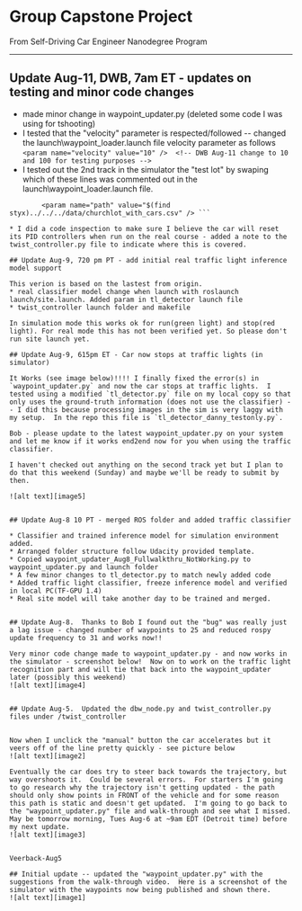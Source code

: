 [//]: # (Image References)
[image5]: ./writeup/SimStopsAtRedLights.PNG "Sim Car Now Stops at Red Lights"
[image4]: ./writeup/SimLagFixed.PNG "Sim Lag Fixed Screenshot"
[image3]: ./writeup/Veerback-Aug5.PNG "Veerback screenshot"
[image2]: ./writeup/Veeroff-Aug5.PNG "Veeroff screenshot"
[image1]: ./writeup/Waypoints_In_Front_Of_Car.PNG "Simulator Screenshot with code updates from first walk-thru video"



# Group Capstone Project
From Self-Driving Car Engineer Nanodegree Program

---

## Update Aug-11, DWB, 7am ET - updates on testing and minor code changes
* made minor change in waypoint_updater.py (deleted some code I was using for tshooting)
* I tested that the "velocity" parameter is respected/followed -- changed the launch\waypoint_loader.launch file velocity parameter as follows `<param name="velocity" value="10" />  <!-- DWB Aug-11 change to 10 and 100 for testing purposes -->`
* I tested out the 2nd track in the simulator the "test lot" by swaping which of these lines was commented out in the launch\waypoint_loader.launch file.  
```     <!--<param name="path" value="$(find styx)../../../data/wp_yaw_const.csv" /> -->
        <param name="path" value="$(find styx)../../../data/churchlot_with_cars.csv" /> ```

* I did a code inspection to make sure I believe the car will reset its PID controllers when run on the real course - added a note to the twist_controller.py file to indicate where this is covered.

## Update Aug-9, 720 pm PT - add initial real traffic light inference model support

This verion is based on the lastest from origin.  
* real classifier model change when launch with roslaunch launch/site.launch. Added param in tl_detector launch file
* twist_controller launch folder and makefile

In simulation mode this works ok for run(green light) and stop(red light). For real mode this has not been verified yet. So please don't run site launch yet.

## Update Aug-9, 615pm ET - Car now stops at traffic lights (in simulator) 

It Works (see image below)!!!! I finally fixed the error(s) in `waypoint_updater.py` and now the car stops at traffic lights.  I tested using a modified `tl_detector.py` file on my local copy so that only uses the ground-truth information (does not use the classifier) -- I did this because processing images in the sim is very laggy with my setup.  In the repo this file is `tl_detector_danny_testonly.py`.

Bob - please update to the latest waypoint_updater.py on your system and let me know if it works end2end now for you when using the traffic classifier.

I haven't checked out anything on the second track yet but I plan to do that this weekend (Sunday) and maybe we'll be ready to submit by then.

![alt text][image5]


## Update Aug-8 10 PT - merged ROS folder and added traffic classifier 

* Classifier and trained inference model for simulation environment added. 
* Arranged folder structure follow Udacity provided template.
* Copied waypoint_updater_Aug8_Fullwalkthru_NotWorking.py to waypoint_updater.py and launch folder
* A few minor changes to tl_detector.py to match newly added code
* Added traffic light classifier, freeze inference model and verified in local PC(TF-GPU 1.4) 
* Real site model will take another day to be trained and merged.


## Update Aug-8.  Thanks to Bob I found out the "bug" was really just a lag issue - changed number of waypoints to 25 and reduced rospy update frequency to 31 and works now!!  

Very minor code change made to waypoint_updater.py - and now works in the simulator - screenshot below!  Now on to work on the traffic light recognition part and will tie that back into the waypoint_updater later (possibly this weekend)
![alt text][image4]


## Update Aug-5.  Updated the dbw_node.py and twist_controller.py files under /twist_controller


Now when I unclick the "manual" button the car accelerates but it veers off of the line pretty quickly - see picture below
![alt text][image2]

Eventually the car does try to steer back towards the trajectory, but way overshoots it.  Could be several errors.  For starters I'm going to go research why the trajectory isn't getting updated - the path should only show points in FRONT of the vehicle and for some reason this path is static and doesn't get updated.  I'm going to go back to the "waypoint_updater.py" file and walk-through and see what I missed.  May be tomorrow morning, Tues Aug-6 at ~9am EDT (Detroit time) before my next update.
![alt text][image3]


Veerback-Aug5

## Initial update -- updated the "waypoint_updater.py" with the suggestions from the walk-through video.  Here is a screenshot of the simulator with the waypoints now being published and shown there.
![alt text][image1]
